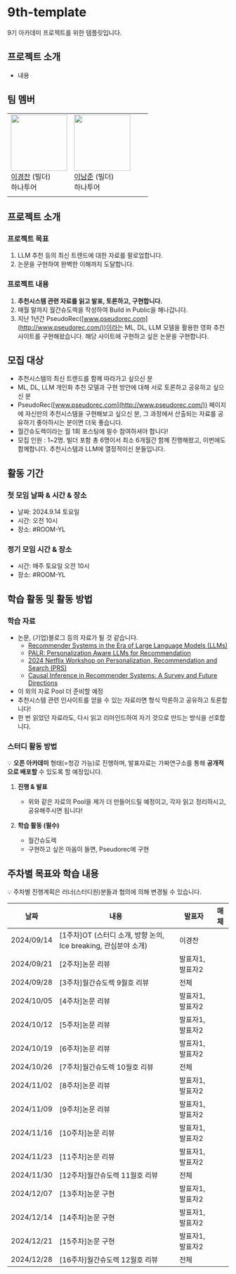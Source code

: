 # 9th-template
9기 아카데미 프로젝트를 위한 템플릿입니다.

## 프로젝트 소개
- 내용

## 팀 멤버
|  | | | |
|---|------|-------|---------|
|   <img src = "https://avatars.githubusercontent.com/u/25517592?v=4" width="128px;"/> <br/> [이경찬](https://github.com/kyeongchan92) (빌더) <br/> 하나투어  |  <img src = "[https://avatars.githubusercontent.com/u/25517592?v=4](https://github.com/user-attachments/assets/2d8f46c8-f9ad-46c9-a38e-40bedbd327bf)" width="128px;"/> <br/> [이남준](https://github.com/kyeongchan92) (빌더) <br/> 하나투어  |   |    |
|    |  |   |    |

## 프로젝트 소개

### 프로젝트 목표
1. LLM 추천 등의 최신 트렌드에 대한 자료를 팔로업합니다.
2. 논문을 구현하여 완벽한 이해까지 도달합니다.

### 프로젝트 내용
1. **추천시스템 관련 자료를 읽고 발표, 토론하고, 구현합니다.**
2. 매월 말까지 월간슈도렉을 작성하여 Build in Public을 해나갑니다.
3. 지난 1년간 PseudoRec([www.pseudorec.com](http://www.pseudorec.com/))이라는 ML, DL, LLM 모델을 활용한 영화 추천 사이트를 구현해왔습니다. 해당 사이트에 구현하고 싶은 논문을 구현합니다.

## 모집 대상
- 추천시스템의 최신 트렌드를 함께 따라가고 싶으신 분
- ML, DL, LLM 개인화 추천 모델과 구현 방안에 대해 서로 토론하고 공유하고 싶으신 분
- PseudoRec([www.pseudorec.com](http://www.pseudorec.com/)) 페이지에 자신만의 추천시스템을 구현해보고 싶으신 분, 그 과정에서 산출되는 자료를 공유하기 좋아하시는 분이면 더욱 좋습니다.
- 월간슈도렉이라는 월 1회 포스팅에 필수 참여하셔야 합니다!
- 모집 인원 : 1~2명. 빌더 포함 총 6명이서 최소 6개월간 함께 진행해왔고, 이번에도 함께합니다. 추천시스템과 LLM에 열정적이신 분들입니다.

## 활동 기간
### 첫 모임 날짜 & 시간 & 장소
- 날짜: 2024.9.14 토요일
- 시간: 오전 10시
- 장소: #ROOM-YL

### 정기 모임 시간 & 장소
- 시간: 매주 토요일 오전 10시
- 장소: #ROOM-YL

## 학습 활동 및 활동 방법
### 학습 자료
- 논문, (기업)블로그 등의 자료가 될 것 같습니다.
  - [Recommender Systems in the Era of Large Language Models (LLMs)](https://arxiv.org/pdf/2307.02046)
  - [PALR: Personalization Aware LLMs for Recommendation](https://arxiv.org/pdf/2305.07622)
  - [2024 Netflix Workshop on Personalization, Recommendation and Search (PRS)](https://prs2024.splashthat.com/)
  - [Causal Inference in Recommender Systems: A Survey and Future Directions](https://arxiv.org/abs/2208.12397)
- 이 외의 자료 Pool 더 준비할 예정
- 추천시스템 관련 인사이트를 얻을 수 있는 자료라면 형식 막론하고 공유하고 토론합니다!
- 한 번 읽었던 자료라도, 다시 읽고 리마인드하여 자기 것으로 만드는 방식을 선호합니다.

### 스터디 활동 방법
💡 **오픈 아카데미** 형태(=청강 가능)로 진행하며, 발표자료는 가짜연구소를 통해 **공개적으로 배포할** 수 있도록 할 예정입니다.
    
1. **진행 & 발표**
    - 위와 같은 자료의 Pool을 제가 더 만들어드릴 예정이고, 각자 읽고 정리하시고, 공유해주시면 됩니다!
    
2. **학습 활동 (필수)**
    - 월간슈도렉
    - 구현하고 싶은 마음이 들면, Pseudorec에 구현


## 주차별 목표와 학습 내용
💡 주차별 진행계획은 러너(스터디원)분들과 협의에 의해 변경될 수 있습니다.

| 날짜 | 내용 | 발표자 | 매체 | 
| ----- | ----- | -------- | ----- |
| 2024/09/14 | [1주차]OT (스터디 소개, 방향 논의, Ice breaking, 관심분야 소개) | 이경찬 |  | 
| 2024/09/21 | [2주차]논문 리뷰 | 발표자1, 발표자2 |  | 
| 2024/09/28 | [3주차]월간슈도렉 9월호 리뷰 | 전체 |  | 
| 2024/10/05 | [4주차]논문 리뷰 | 발표자1, 발표자2 |  | 
| 2024/10/12 | [5주차]논문 리뷰 | 발표자1, 발표자2 |  | 
| 2024/10/19 | [6주차]논문 리뷰 | 발표자1, 발표자2 |  | 
| 2024/10/26 | [7주차]월간슈도렉 10월호 리뷰 | 전체 |  | 
| 2024/11/02 | [8주차]논문 리뷰 | 발표자1, 발표자2 |  | 
| 2024/11/09 | [9주차]논문 리뷰 | 발표자1, 발표자2 |  | 
| 2024/11/16 | [10주차]논문 리뷰 | 발표자1, 발표자2 |  | 
| 2024/11/23 | [11주차]논문 리뷰 | 발표자1, 발표자2 |  | 
| 2024/11/30 | [12주차]월간슈도렉 11월호 리뷰 | 전체 |  | 
| 2024/12/07 | [13주차]논문 구현 | 발표자1, 발표자2 |  | 
| 2024/12/14 | [14주차]논문 구현 | 발표자1, 발표자2 |  | 
| 2024/12/21 | [15주차]논문 구현 | 발표자1, 발표자2 |  | 
| 2024/12/28 | [16주차]월간슈도렉 12월호 리뷰 | 전체 |  | 
